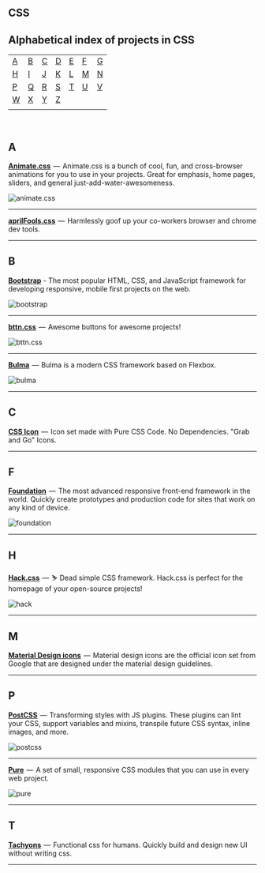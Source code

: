 ## CSS

## Alphabetical index of projects in CSS

|       |       |       |       |       |       |       |
|---    |---    |---    |---    |---    |---    |    ---|
|[A](#a)|[B](#b)|[C](#c)|[D](#d)|[E](#e)|[F](#f)|[G](#g)|
|[H](#h)|[I](#i)|[J](#j)|[K](#k)|[L](#l)|[M](#m)|[N](#n)|
|[P](#p)|[Q](#q)|[R](#r)|[S](#s)|[T](#t)|[U](#u)|[V](#v)|
|[W](#w)|[X](#x)|[Y](#y)|[Z](#z)|       |       |       |
|       |       |       |       |       |       |       |

<br>

## A

[**Animate.css**](https://github.com/daneden/animate.css)  —  Animate.css is a bunch of cool, fun, and cross-browser animations for you to use in your projects. Great for emphasis, home pages, sliders, and general just-add-water-awesomeness.

![animate.css](http://imgur.com/l94yNRx.png)

---

[**aprilFools.css**](https://github.com/wesbos/aprilFools.css)  —  Harmlessly goof up your co-workers browser and chrome dev tools.

---

## B

[**Bootstrap**](https://github.com/twbs/bootstrap) - The most popular HTML, CSS, and JavaScript framework for developing responsive, mobile first projects on the web.

![bootstrap](http://imgur.com/YHZifVh.png)

---

[**bttn.css**](https://github.com/ganapativs/bttn.css)  —  Awesome buttons for awesome projects!

![bttn.css](http://imgur.com/Mxp9xIC.png)

---

[**Bulma**](https://github.com/jgthms/bulma)  —  Bulma is a modern CSS framework based on Flexbox.

![bulma](http://imgur.com/Mn2mHI8.png)

---

## C

[**CSS Icon**](https://github.com/wentin/cssicon)  —  Icon set made with Pure CSS Code. No Dependencies. "Grab and Go" Icons.

---

## F

[**Foundation**](https://github.com/zurb/foundation-sites)  —  The most advanced responsive front-end framework in the world. Quickly create prototypes and production code for sites that work on any kind of device.

![foundation](http://imgur.com/gMugT6l.png)

---

## H

[**Hack.css**](https://github.com/egoist/hack)  —  :skier: Dead simple CSS framework. Hack.css is perfect for the homepage of your open-source projects!

![hack](http://imgur.com/EmerKkb.png)

---

## M

[**Material Design icons**](https://github.com/google/material-design-icons)  —  Material design icons are the official icon set from Google that are designed under the material design guidelines.

---

## P

[**PostCSS**](https://github.com/postcss/postcss)  —  Transforming styles with JS plugins. These plugins can lint your CSS, support variables and mixins, transpile future CSS syntax, inline images, and more.

![postcss](http://imgur.com/iw2T89A.png)

---

[**Pure**](https://github.com/yahoo/pure)  —  A set of small, responsive CSS modules that you can use in every web project.

![pure](http://imgur.com/g0wa74Q.png)

---

## T

[**Tachyons**](https://github.com/tachyons-css/tachyons)  —  Functional css for humans. Quickly build and design new UI without writing css.

---


